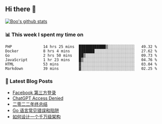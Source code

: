 ## Hi there 👋

[![Boo's github stats](https://github-readme-stats.vercel.app/api?username=0xAiKang)](https://github.com/anuraghazra/github-readme-stats)

<!-- [![Most Used Langs](https://github-readme-stats.vercel.app/api/top-langs/?username=0xAiKang)](https://github.com/anuraghazra/github-readme-stats) -->

### 📊 This week I spent my time on
<!--START_SECTION:waka-->

```text
PHP              14 hrs 25 mins  ████████████▒░░░░░░░░░░░░   49.32 %
Docker           8 hrs 4 mins    ███████░░░░░░░░░░░░░░░░░░   27.62 %
Go               2 hrs 50 mins   ██▒░░░░░░░░░░░░░░░░░░░░░░   09.73 %
JavaScript       1 hr 23 mins    █▒░░░░░░░░░░░░░░░░░░░░░░░   04.76 %
HTML             53 mins         ▓░░░░░░░░░░░░░░░░░░░░░░░░   03.04 %
Markdown         39 mins         ▓░░░░░░░░░░░░░░░░░░░░░░░░   02.25 %
```

<!--END_SECTION:waka-->

### 📕 Latest Blog Posts
<!-- BLOG-POST-LIST:START -->
- [Facebook 第三方登录](https://www.0x2beace.com/facebook-third-party-login/)
- [ChatGPT Access Denied](https://www.0x2beace.com/chatgpt-access-denied/)
- [二零二二年终总结](https://www.0x2beace.com/2022-year-end-summary/)
- [Go 语言常见错误和陷阱](https://www.0x2beace.com/gotchas-and-common-mistakes-in-go-golang/)
- [如何设计一个千万级架构](https://www.0x2beace.com/how-to-design-a-tens-of-millions-of-architecture/)
<!-- BLOG-POST-LIST:END -->

